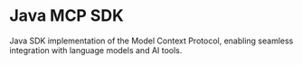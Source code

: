 # Java MCP SDK

Java SDK implementation of the Model Context Protocol, enabling seamless integration with language models and AI tools.

